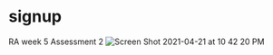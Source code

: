 # signup
RA week 5 Assessment 2
![Screen Shot 2021-04-21 at 10 42 20 PM](https://user-images.githubusercontent.com/81057963/115648095-e6a09100-a2f2-11eb-9f23-8b58cdec1a33.png)
